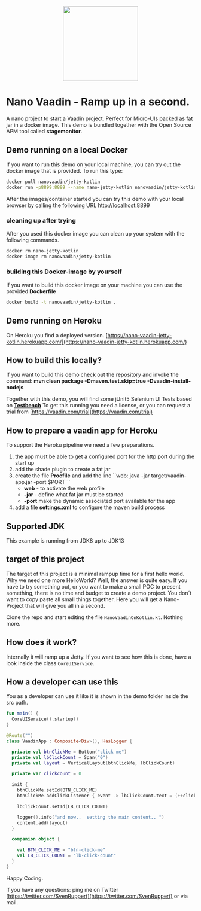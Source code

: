 
<center>
<a href="https://vaadin.com">
 <img src="https://vaadin.com/images/hero-reindeer.svg" width="200" height="200" /></a>
</center>


# Nano Vaadin - Ramp up in a second.
A nano project to start a Vaadin project. 
Perfect for Micro-UIs packed as fat jar in a docker image.
This demo is bundled together with the Open Source APM tool called **stagemonitor**.

## Demo running on a local Docker
If you want to run this demo on your local machine, you can try out the 
docker image that is provided. 
To run this type:

```bash
docker pull nanovaadin/jetty-kotlin
docker run -p8899:8899 --name nano-jetty-kotlin nanovaadin/jetty-kotlin
```
After the images/container started you can try this demo with your local browser
by calling the following URL [http://localhost:8899](http://localhost:8899)

### cleaning up after trying
After you used this docker image you can clean up your system with the following commands.

```bash
docker rm nano-jetty-kotlin
docker image rm nanovaadin/jetty-kotlin
```

### building this Docker-image by yourself
If you want to build this docker image on your machine you can use the provided **Dockerfile**

```bash
docker build -t nanovaadin/jetty-kotlin .
```

## Demo running on Heroku
On Heroku you find a deployed version.
[https://nano-vaadin-jetty-kotlin.herokuapp.com/](https://nano-vaadin-jetty-kotlin.herokuapp.com/)

## How to build this locally?
If you want to build this demo check out the repository and invoke
the command: **mvn clean package -Dmaven.test.skip=true -Dvaadin-install-nodejs**

Together with this demo, 
you will find some jUnit5 Selenium UI Tests based on **[Testbench](https://vaadin.com/testbench)** 
To get this running you need a license, or you can request a trial from [https://vaadin.com/trial](https://vaadin.com/trial)

## How to prepare a vaadin app for Heroku
To support the Heroku pipeline we need a few preparations.
1) the app must be able to get a configured port for the http port during the start up
1) add the shade plugin to create a fat jar
1) create the file **Procfile** and add the line 
    ``web: java -jar target/vaadin-app.jar -port $PORT```
    * **web** - to activate the web profile
    * **-jar** - define what fat jar must be started
    * **-port** make the dynamic associated port available for the app
1) add a file **settings.xml** to configure the maven build process
    
## Supported JDK
This example is running from JDK8 up to JDK13

## target of this project
The target of this project is a minimal rampup time for a first hello world.
Why we need one more HelloWorld? Well, the answer is quite easy. 
If you have to try something out, or you want to make a small POC to present something,
there is no time and budget to create a demo project.
You don´t want to copy paste all small things together.
Here you will get a Nano-Project that will give you all in a second.

Clone the repo and start editing the file ```NanoVaadinOnKotlin.kt```.
Nothing more. 

## How does it work?
Internally it will ramp up a Jetty. If you want to see how this is done, have a look inside
the class ```CoreUIService```.

## How a developer can use this
You as a developer can use it like it is shown in the demo folder inside the src path.

```kotlin
fun main() {
  CoreUIService().startup()
}
```


```kotlin
@Route("")
class VaadinApp : Composite<Div>(), HasLogger {

  private val btnClickMe = Button("click me")
  private val lbClickCount = Span("0")
  private val layout = VerticalLayout(btnClickMe, lbClickCount)

  private var clickcount = 0

  init {
    btnClickMe.setId(BTN_CLICK_ME)
    btnClickMe.addClickListener { event -> lbClickCount.text = (++clickcount).toString() }

    lbClickCount.setId(LB_CLICK_COUNT)

    logger().info("and now..  setting the main content.. ")
    content.add(layout)
  }

  companion object {

    val BTN_CLICK_ME = "btn-click-me"
    val LB_CLICK_COUNT = "lb-click-count"
  }
}
```

Happy Coding.

if you have any questions: ping me on Twitter [https://twitter.com/SvenRuppert](https://twitter.com/SvenRuppert)
or via mail.
